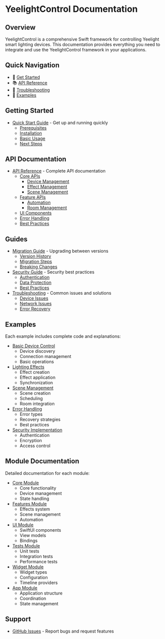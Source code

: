 # YeelightControl Documentation

## Overview
YeelightControl is a comprehensive Swift framework for controlling Yeelight smart lighting devices. This documentation provides everything you need to integrate and use the YeelightControl framework in your applications.

## Quick Navigation
- 🚀 [Get Started](guides/getting-started.md)
- 📚 [API Reference](reference/api-reference.md)
- 🔧 [Troubleshooting](guides/troubleshooting.md)
- 📝 [Examples](examples/)

## Getting Started
- [Quick Start Guide](guides/getting-started.md) - Get up and running quickly
  - [Prerequisites](guides/getting-started.md#prerequisites)
  - [Installation](guides/getting-started.md#installation)
  - [Basic Usage](guides/getting-started.md#quick-start)
  - [Next Steps](guides/getting-started.md#next-steps)

## API Documentation
- [API Reference](reference/api-reference.md) - Complete API documentation
  - [Core APIs](reference/api-reference.md#core-apis)
    - [Device Management](reference/api-reference.md#device-management)
    - [Effect Management](reference/api-reference.md#effect-management)
    - [Scene Management](reference/api-reference.md#scene-management)
  - [Feature APIs](reference/api-reference.md#feature-apis)
    - [Automation](reference/api-reference.md#automation)
    - [Room Management](reference/api-reference.md#room-management)
  - [UI Components](reference/api-reference.md#ui-components)
  - [Error Handling](reference/api-reference.md#error-handling)
  - [Best Practices](reference/api-reference.md#best-practices)

## Guides
- [Migration Guide](guides/migration.md) - Upgrading between versions
  - [Version History](guides/migration.md#version-history)
  - [Migration Steps](guides/migration.md#migration-steps)
  - [Breaking Changes](guides/migration.md#breaking-changes)
- [Security Guide](guides/security.md) - Security best practices
  - [Authentication](guides/security.md#authentication)
  - [Data Protection](guides/security.md#data-protection)
  - [Best Practices](guides/security.md#best-practices)
- [Troubleshooting](guides/troubleshooting.md) - Common issues and solutions
  - [Device Issues](guides/troubleshooting.md#device-issues)
  - [Network Issues](guides/troubleshooting.md#network-issues)
  - [Error Recovery](guides/troubleshooting.md#error-recovery)

## Examples
Each example includes complete code and explanations:
- [Basic Device Control](examples/basic-control/README.md)
  - Device discovery
  - Connection management
  - Basic operations
- [Lighting Effects](examples/effects/README.md)
  - Effect creation
  - Effect application
  - Synchronization
- [Scene Management](examples/scenes/README.md)
  - Scene creation
  - Scheduling
  - Room integration
- [Error Handling](examples/error-handling/README.md)
  - Error types
  - Recovery strategies
  - Best practices
- [Security Implementation](examples/security/README.md)
  - Authentication
  - Encryption
  - Access control

## Module Documentation
Detailed documentation for each module:
- [Core Module](../Sources/Core/README.md)
  - Core functionality
  - Device management
  - State handling
- [Features Module](../Sources/Features/README.md)
  - Effects system
  - Scene management
  - Automation
- [UI Module](../Sources/UI/README.md)
  - SwiftUI components
  - View models
  - Bindings
- [Tests Module](../Sources/Tests/README.md)
  - Unit tests
  - Integration tests
  - Performance tests
- [Widget Module](../Sources/Widget/README.md)
  - Widget types
  - Configuration
  - Timeline providers
- [App Module](../Sources/App/README.md)
  - Application structure
  - Coordination
  - State management

## Support
- [GitHub Issues](https://github.com/DanielKng/YeelightControl/issues) - Report bugs and request features